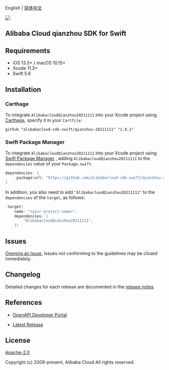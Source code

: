 English | [简体中文](README-CN.md)

![](https://aliyunsdk-pages.alicdn.com/icons/AlibabaCloud.svg)

## Alibaba Cloud qianzhou SDK for Swift

## Requirements

- iOS 13.3+ / macOS 10.15+
- Xcode 11.3+
- Swift 5.6

## Installation

### Carthage

To integrate `AlibabacloudQianzhou20211111` into your Xcode project using [Carthage](https://github.com/Carthage/Carthage), specify it in your `Cartfile`:

```ogdl
github "alibabacloud-sdk-swift/qianzhou-20211111" "1.0.1"
```

### Swift Package Manager

To integrate `AlibabacloudQianzhou20211111` into your Xcode project using [Swift Package Manager](https://swift.org/package-manager/) , adding `AlibabacloudQianzhou20211111` to the `dependencies` value of your `Package.swift`.

```swift
dependencies: [
    .package(url: "https://github.com/alibabacloud-sdk-swift/qianzhou-20211111.git", from: "1.0.1")
]
```

In addition, you also need to add `"AlibabacloudQianzhou20211111"` to the `dependencies` of the `target`, as follows:

```swift
.target(
    name: "<your-project-name>",
    dependencies: [
        "AlibabacloudQianzhou20211111",
    ])
```

## Issues

[Opening an Issue](https://github.com/alibabacloud-sdk-swift/qianzhou-20211111/issues/new), Issues not conforming to the guidelines may be closed immediately.

## Changelog

Detailed changes for each release are documented in the [release notes](./ChangeLog.txt).

## References

* [OpenAPI Developer Portal](https://next.api.alibabacloud.com/home)
- [Latest Release](https://github.com/alibabacloud-sdk-swift/qianzhou-20211111)

## License

[Apache-2.0](http://www.apache.org/licenses/LICENSE-2.0)

Copyright (c) 2009-present, Alibaba Cloud All rights reserved.
